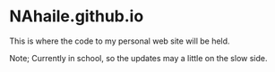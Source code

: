 # NAhaile.github.io

This is where the code to my personal web site will be held.


Note; Currently in school, so the updates may a little on the slow side.

